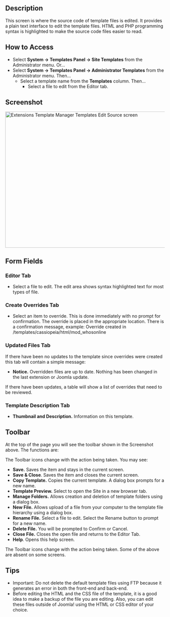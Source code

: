 <!-- Filename: Help4.x:Templates:_Customise_Source / Display title: Templates: Quellcode anpassen -->

## Description

This screen is where the source code of template files is edited. It
provides a plain text interface to edit the template files. HTML and PHP
programming syntax is highlighted to make the source code files easier
to read.

## How to Access

- Select **System → Templates Panel → Site Templates** from the
  Administrator menu. Or...
- Select **System → Templates Panel → Administrator Templates**
  from the Administrator menu. Then...
  - Select a template name from the **Templates** column. Then...
    - Select a file to edit from the Editor tab.

## Screenshot

<img
src="https://docs.joomla.org/images/9/90/Help-4x-Extensions-Template-Manager-Templates-Edit-Source-screen-en.png"
decoding="async" data-file-width="800" data-file-height="430"
width="800" height="430"
alt="Extensions Template Manager Templates Edit Source screen" />

## Form Fields

### Editor Tab

- Select a file to edit. The edit area shows syntax highlighted text for
  most types of file.

### Create Overrides Tab

- Select an item to override. This is done immediately with no prompt
  for confirmation. The override is placed in the appropriate location.
  There is a confirmation message, example: Override created in
  /templates/cassiopeia/html/mod_whosonline

### Updated Files Tab

If there have been no updates to the template since overrides were
created this tab will contain a simple message:

- **Notice.** Overridden files are up to date. Nothing has been changed
  in the last extension or Joomla update.

If there have been updates, a table will show a list of overrides that
need to be reviewed.

### Template Description Tab

- **Thumbnail and Description.** Information on this template.

## Toolbar

At the top of the page you will see the toolbar shown in the Screenshot
above. The functions are:

The Toolbar icons change with the action being taken. You may see:

- **Save.** Saves the item and stays in the current screen.
- **Save & Close**. Saves the item and closes the current screen.
- **Copy Template.** Copies the current template. A dialog box prompts
  for a new name.
- **Template Preview.** Select to open the Site in a new browser tab.
- **Manage Folders.** Allows creation and deletion of template folders
  using a dialog box.
- **New File.** Allows upload of a file from your computer to the
  template file hierarchy using a dialog box.
- **Rename File.** Select a file to edit. Select the Rename button to
  prompt for a new name.
- **Delete File.** You will be prompted to Confirm or Cancel.
- **Close File.** Closes the open file and returns to the Editor Tab.
- **Help**. Opens this help screen.

The Toolbar icons change with the action being taken. Some of the above
are absent on some screens.

## Tips

- Important: Do not delete the default template files using FTP because
  it generates an error in both the front-end and back-end.
- Before editing the HTML and the CSS file of the template, it is a good
  idea to make a backup of the file you are editing. Also, you can edit
  these files outside of Joomla! using the HTML or CSS editor of your
  choice.
